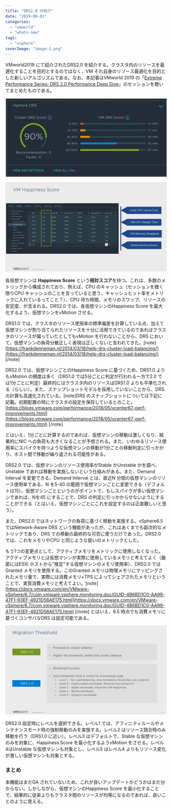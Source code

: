 ```yaml
---
title: "DRS2.0 の紹介"
date: "2019-09-01"
categories: 
  - "vmworld"
  - "whats-new"
tags: 
  - "vsphere"
coverImage: "image-1.png"
---
```


VMworld2019 にて紹介されたDRS2.0 を紹介する。クラスタ内のリソースを最適化することを目的とするのではなく、VM それ自身のリソース最適化を目的とした新しいアルゴリズムである。なお、本記事はVMworld 2019 の「[Extreme Performance Series: DRS 2.0 Performance Deep Dive](https://videos.vmworld.com/global/2019/videoplayer/27658)」のセッションを聴いてまとめたものである。

![](images/image-1.png)

![](images/image-2-1024x565.png)

各仮想マシンは **Happiness Score** という**相対スコア**を持つ。これは、多数のメトリックから構成されており、例えば、CPU のキャッシュ（セッションを聴く限りCPU キャッシュのことを言っていると思う、キャッシュヒット率をメトリックに入れているってこと？）、CPU 待ち時間、メモリのスワップ、リソースの安定度、が含まれる。DRS2.0 では、各仮想マシンのHappiness Score を最大化するよう、仮想マシンをvMotion させる。

DRS1.0 では、クラスタのリソース使用率の標準偏差を計算している点、加えて仮想マシンが割り当てられたリソースを十分に活用できているのであればクラスタのリソースが偏っていたとしてもvMotion を行わないことから、DRS において、仮想マシンの負荷分散正しく表現は正しくないと言われてきた。\[note\] [https://frankdenneman.nl/2014/03/18/help-drs-cluster-load-balancing/](https://frankdenneman.nl/2014/03/18/help-drs-cluster-load-balancing/) \[/note\]

DRS2.0 では、仮想マシンごとのHappiness Score に基づくため、DRS1.0 よりもvMotion の頻度は多く（DRS1.0 では5分ごとに判定が行われる一方で2.0 では1分ごとに判定）最終的にはクラスタ内のリソースはDRS1.0 よりも平準化される（らしい）。また、スナップショットモデルを採用していないことから、DRS の計算も高速化されている。\[note\]DRS のスナップショットについては下記に記載。初期配置の時にクラスタの設定を保存しているとのこと。  
[https://blogs.vmware.com/performance/2018/05/vcenter67-perf-improvements.html](https://blogs.vmware.com/performance/2018/05/vcenter67-perf-improvements.html) \[/note\]

とはいえ、1分ごとに計算するのであれば、仮想マシンの移動は激しくなり、結果的にNIC への負荷も大きくなることが予想される。また、いわゆるリソース使用率にスパイクを持つような仮想マシンの移動が1分ごとの移動判定に引っかかり、ホスト間で移動が繰り返される可能性がある。

DRS2.0 では、仮想マシンのリソース使用率がStable かUnstable かを調べ、Unstable であれば移動を実施しないという仕組みがある。また、Demand Interval を変更できる。Demand Interval とは、直近N 分間の仮想マシンのリソース使用率である、N を5-40 の範囲で仮想マシンごとに変更できる（デフォルトは15）。仮想マシンごとというのがポイントで、もしスパイクが多い仮想マシンであれば、Nを45 にすることで、DRS の判定に引っかからせないようにすることができる（とはいえ、仮想マシンごとにこれを設定するのは正直難しいと思う）。

また、DRS2.0 ではネットワークの負荷に基づく移動を実施する。vSphere6.5 ではNetwork-Aware DRS という機能があったが、これはあくまでも副次的なメトリックであり、DRS での移動の最終的な可否に使うだけであった。DRS2.0 では、これをメモリやCPU と同じような扱いのメトリックとした。

もう1つの変更点として、アクティブメモリをメトリックに使用しなくなった。アクティブメモリとは仮想マシンが実際に使用しているメモリと考えてよく（厳密にはESXi ホストから"推定"する仮想マシンのメモリ使用率）、DRS2.0 ではGranted メモリを使用する。このGranted メモリは物理メモリにマッピングされたメモリ量で、実際には消費メモリ+TPS によってシェアされたメモリということで、実質消費メモリと考えてよい。\[note\][https://docs.vmware.com/en/VMware-vSphere/6.7/com.vmware.vsphere.monitoring.doc/GUID-4B6BD1C0-AA99-47F1-93EF-4921D56AE175.html](https://docs.vmware.com/en/VMware-vSphere/6.7/com.vmware.vsphere.monitoring.doc/GUID-4B6BD1C0-AA99-47F1-93EF-4921D56AE175.html) \[/note\] とはいえ、6.5 時点でも消費メモリに基づくコンサバなDRS は設定可能である。

![](images/image-3-1024x563.png)

DRS2.0 設定時にレベルを選択できる。レベル1 では、アフィニティルールやメンテナンスモード時の強制移動のみを実施する。レベル2 はリソース競合時のみ移動を行う（DRS1.0 に近い）。レベル3 はデフォルトで、Stable な仮想マシンのみを対象に、Happiness Score を最小化するようvMotion をさせる。レベル4はUnstable な仮想マシンも対象とし、レベル5 はレベル4 よりもリソース変化が激しい仮想マシンも対象とする。

### まとめ

本機能はまだGA されていないため、これが良いアップデートかどうかはまだ分からない。しかしながら、仮想マシンのHappiness Score を最小化することで、結果的に従来よりもクラスタ間のリソースが均等になるのであれば、良いことのように思える。
